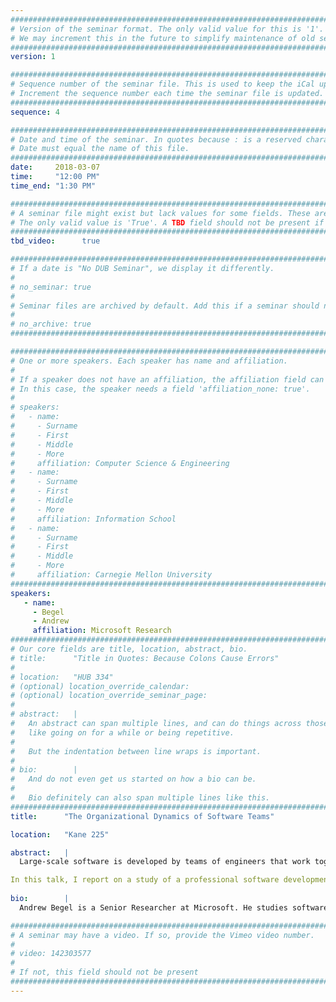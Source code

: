 ```yaml
---
################################################################################
# Version of the seminar format. The only valid value for this is '1'. 
# We may increment this in the future to simplify maintenance of old seminars.
################################################################################
version: 1

################################################################################
# Sequence number of the seminar file. This is used to keep the iCal up to date.
# Increment the sequence number each time the seminar file is updated.
################################################################################
sequence: 4

################################################################################
# Date and time of the seminar. In quotes because : is a reserved character.
# Date must equal the name of this file.
################################################################################
date:     2018-03-07
time:     "12:00 PM"
time_end: "1:30 PM"

################################################################################
# A seminar file might exist but lack values for some fields. These are 'TBD'. 
# The only valid value is 'True'. A TBD field should not be present if 'False'.
################################################################################
tbd_video:      true

################################################################################
# If a date is "No DUB Seminar", we display it differently.
#
# no_seminar: true
#
# Seminar files are archived by default. Add this if a seminar should not be.
#
# no_archive: true
################################################################################

################################################################################
# One or more speakers. Each speaker has name and affiliation.
#
# If a speaker does not have an affiliation, the affiliation field can be removed.
# In this case, the speaker needs a field 'affiliation_none: true'.
#
# speakers:
#   - name: 
#     - Surname
#     - First
#     - Middle
#     - More
#     affiliation: Computer Science & Engineering 
#   - name: 
#     - Surname
#     - First
#     - Middle
#     - More
#     affiliation: Information School 
#   - name: 
#     - Surname
#     - First
#     - Middle
#     - More
#     affiliation: Carnegie Mellon University 
################################################################################
speakers:
   - name: 
     - Begel
     - Andrew
     affiliation: Microsoft Research
################################################################################
# Our core fields are title, location, abstract, bio.
# title:      "Title in Quotes: Because Colons Cause Errors"
# 
# location:   "HUB 334"
# (optional) location_override_calendar:
# (optional) location_override_seminar_page:
#
# abstract:   |
#   An abstract can span multiple lines, and can do things across those lines,
#   like going on for a while or being repetitive.
#
#   But the indentation between line wraps is important.
#
# bio:        |
#   And do not even get us started on how a bio can be.
#
#   Bio definitely can also span multiple lines like this.
################################################################################
title:      "The Organizational Dynamics of Software Teams"

location:   "Kane 225"

abstract:   |
  Large-scale software is developed by teams of engineers that work together. The teams' compositions change all the time, with engineers continuously leaving and joining. Learning about these organizational dynamics is vital to understanding how engineers acquire technical skills and business relationships throughout their career. In addition, since employee turnover can be costly to team morale and productivity, it is important for management to learn how to proactively guide the process.

In this talk, I report on a study of a professional software development organization in which engineers switch teams frequently. We learned what causes engineers to consider leaving their teams, why they leave, how they learn about new teams, and how they decide which team to join. We also quantify the perceived costs and benefits of recent moves made by the engineers. We offer recommendations to engineers and their managers on how to ensure that both make better, happier team moves.
  
bio:        |
  Andrew Begel is a Senior Researcher at Microsoft. He studies software engineers to understand how communication, collaboration and coordination behaviors impact their effectiveness in collocated and distributed development. He then builds software tools that incentivize problem-mitigating behaviors. Andrew’s recent work focuses on the use of biometrics to better understand how software developers do their work, on understanding evolving job roles in the software industry, and on helping tech companies learn how to work more effectively with autistic software engineers. Andrew received his Ph.D. in Computer Science from the University of California, Berkeley in 2005.

################################################################################
# A seminar may have a video. If so, provide the Vimeo video number.
#
# video: 142303577
#
# If not, this field should not be present 
################################################################################
---
```

